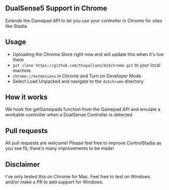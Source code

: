 ## DualSense5 Support in Chrome
Extends the Gamepad API to let you use your controller in Chrome for sites like Stadia.

## Usage
- Uploading the Chrome Store right now and will update this when it's live there
- `git clone https://github.com/thayallans/ds5chrome.git` to your local machine
- `chrome://extensions` in Chrome and Turn on Developer Mode
- Select Load Unpacked and navigate to the `ds5chrome` directory

## How it works
We hook the getGamepads function from the Gamepad API and emulate a workable controller when a DualSense Controller is detected

## Pull requests
All pull requests are welcome! Please feel free to improve ControlStadia as you see fit, there's many improvements to be made!

## Disclaimer
I've only tested this on Chrome for Mac. Feel free to test on Windows and/or make a PR to add support for Windows.

